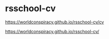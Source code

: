 # rsschool-cv 

https://worldconspiracy.github.io/rsschool-cv/cv


https://worldconspiracy.github.io/rsschool-cv/

